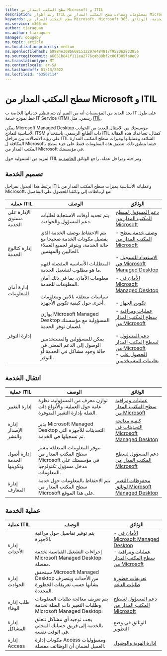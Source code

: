 ```yaml
---
title: سطح المكتب المدار من Microsoft و ITIL
description: ربط أطوار ITIL بمعلومات ومقالات سطح المكتب المدار من Microsoft
keywords: سطح المكتب المدار من Microsoft، Microsoft 365، الخدمة، الوثائق، ITISM
ms.service: m365-md
author: tiaraquan
ms.author: tiaraquan
manager: dougeby
ms.topic: article
ms.localizationpriority: medium
ms.openlocfilehash: b9984e308b6681512297e484817f95206283385e
ms.sourcegitcommit: a6651b841f111ea2776cab88bf2c80f805fa8e09
ms.translationtype: MT
ms.contentlocale: ar-SA
ms.lasthandoff: 01/13/2022
ms.locfileid: "63567114"
---
```

# <a name="microsoft-managed-desktop-and-itil"></a>سطح المكتب المدار من Microsoft و ITIL

يجد العديد من المؤسسات أنه من القيم أن يتم تنظيم خدماتها الخاصة ب IT على طول خط نموذج خدمة IT Service (ITM) رسمي، مثل [ITIL](https://www.axelos.com/best-practice-solutions/itil). 

يمكن Microsoft Managed Desktop مؤسستك من الامتثال للعديد من الجوانب الأساسية لنماذج ITSM ذات الطابع الرسمي. باستخدام ITIL كمثال، تساعدك هذه المقالة على رؤية الاتصالات بين مراحل ITIL الشائعة وعملياتها وميزات سطح المكتب المدارة المكافئة ل Microsoft، حيثما ينطبق ذلك. تنطبق هذه المعلومات فقط على جزء سطح المكتب المدار من Microsoft في مؤسستك.

لمزيد من الشمولية حول ITIL ومراحله ومراحل عمله، راجع الوثائق [الخاصة به](https://www.axelos.com/best-practice-solutions/itil).


## <a name="service-design"></a>تصميم الخدمة

يرتبط هذا الجدول بمراحل ITIL وعملياته الأساسية بميزات سطح المكتب المدار من Microsoft، مع ارتباطات إلى وثائقنا للحصول على التفاصيل:



|عملية ITIL |الوصف  |الوثائق |
|---------|---------|---------|
|الإدارة على مستوى الخدمة     | يتم تحديد أوقات الاستجابة لطلبات دعم المسؤول والحوادث.  |  [دعم المسؤول لسطح المكتب المدار من Microsoft](working-with-managed-desktop/admin-support.md)  |
|إدارة كتالوج الخدمة     | يتم الاحتفاظ بوصف الخدمة الذي يفصيل مكونات الخدمة صحيحا مع حالة الخدمة، ويتوفر لجميع العملاء الحاليين والمهتمين.<br><br>المتطلبات الأساسية المفصلة لفهم ما هو مطلوب لتشغيل الخدمة.  | - [وصف خدمة سطح المكتب المدار من Microsoft](service-description/index.md)<br><br>- [الاستعداد للتسجيل في Microsoft Managed Desktop](get-ready/index.md)  |
|إدارة أمان المعلومات     | معلومات الأمان، بما في ذلك أمان المعلومات للخدمة.<br><br> سياسات متعلقة بالامن ومعلومات أخرى حول كيفية تكوين الأجهزة.   | - [الأمان في Microsoft Managed Desktop](service-description/security.md)<br><br>- [تكوين الجهاز](service-description/device-policies.md)  |
|إدارة التوفر     |  يوازن Microsoft Managed Desktop المسؤولية مع مؤسستك لضمان توفر الخدمة.<br><br>يمكن للمسؤولين والمستخدمين الوصول إلى الدعم المعني في حالة وجود مشاكل في الخدمة أو التوفر. | - [عمليات ومراقبة سطح المكتب المدار من Microsoft](service-description/operations-and-monitoring.md)<br><br>- [دعم المسؤول لسطح المكتب المدار من Microsoft](working-with-managed-desktop/admin-support.md)<br>- [الحصول على تعليمات للمستخدمين](working-with-managed-desktop/end-user-support.md)  |



## <a name="service-transition"></a>انتقال الخدمة


|عملية ITIL |الوصف  |الوثائق |
|---------|---------|---------|
|إدارة التغيير     | توازن معرف من المسؤولية، نظرة عامة حول العملية، والأنواع ذات الصلة بإدارة التغيير المتوفرة.  | [عمليات ومراقبة سطح المكتب المدار من Microsoft](service-description/operations-and-monitoring.md#change-management) |
|إدارة الإصدار والنشر     |  يدير Microsoft Managed Desktop التحديثات للأجهزة التي تم تسجيلها في الخدمة.  | [كيفية معالجة التحديثات في Microsoft Managed Desktop](service-description/updates.md)        |
|إدارة أصول الخدمة وتكوينها     | تتوفر المعلومات المتعلقة بنشر سطح المكتب المدار من Microsoft في مؤسستك على مدخل مسؤول تكنولوجيا المعلومات.  | [دعم المسؤول لسطح المكتب المدار من Microsoft](working-with-managed-desktop/admin-support.md) |
|إدارة المعارف     | يتم الاحتفاظ بالمعلومات حول خدمة سطح المكتب المدار من Microsoft على هذا الموقع.   | [محفوظات التغيير لوثائق Microsoft Managed Desktop](change-history-managed-desktop.md)        |



## <a name="service-operation"></a>عملية الخدمة


|عملية ITIL |الوصف  |الوثائق  |
|---------|---------|---------|
|إدارة الأحداث     |  يتم توفير تفاصيل حول مراقبة الأجهزة.<br><br>إجراءات التشغيل القياسية لخدمة Microsoft Managed Desktop مفصلة. |  - [الأمان في Microsoft Managed Desktop](service-description/security.md)<br>- [عمليات ومراقبة سطح المكتب المدار من Microsoft](service-description/operations-and-monitoring.md)       |
|إدارة الحوادث  | سيتحقق Microsoft Managed Desktop من الأحداث ويتصرف بشأنها حسب تعريفات الخطورة المحددة.  |  [تعريفات خطورة طلبات الدعم](working-with-managed-desktop/admin-support.md#support-request-severity-definitions)       |
|طلب إدارة الوفاء     |  يتم تعريف معالجة طلبات المعلومات وطلبات التغيير ذات الصلة لخدمة Microsoft Managed Desktop.         |[دعم المسؤول لسطح المكتب المدار من Microsoft](working-with-managed-desktop/admin-support.md)         |
|إدارة المشاكل     | يجب توجيه أي مشاكل تتعلق بالخدمة إلى فريق حسابك المحلي في الوقت نفسه. | الوثائق في وضع التطوير |
|إدارة Access     | مكونات إدارة Access ومسؤوليات العميل لضمان أن الوظائف مفصلة.  | [إدارة الهوية والوصول](service-description/security.md#identity-and-access-management)        |

